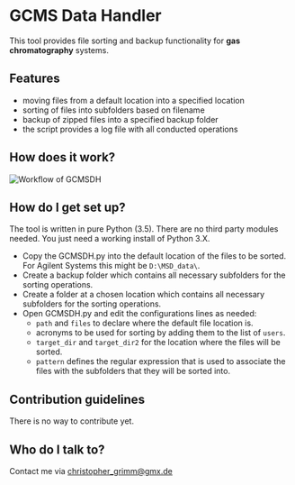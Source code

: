 # GCMS Data Handler #

This tool provides file sorting and backup functionality for **gas chromatography** systems. 

## Features ##

- moving files from a default location into a specified location
- sorting of files into subfolders based on filename
- backup of zipped files into a specified backup folder
- the script provides a log file with all conducted operations

## How does it work? ##
![Workflow of GCMSDH](https://bytebucket.org/m0n0368291/copyscript/raw/9a2e060a2362809eb7d4fbd168f683a99f7a67b6/copyscript/static/workflow.png?token=8b29c9cb196c6746392a827122f217f5f33b2f90)


## How do I get set up? ##
The tool is written in pure Python (3.5). There are no third party modules needed. You just need a working install of Python 3.X.

- Copy the GCMSDH.py into the default location of the files to be sorted. For Agilent Systems this might be ``D:\MSD_data\``. 
- Create a backup folder which contains all necessary subfolders for the sorting operations. 
- Create a folder at a chosen location which contains all necessary subfolders for the sorting operations.
- Open GCMSDH.py and edit the configurations lines as needed:
    - ``path`` and ``files`` to declare where the default file location is.
    - acronyms to be used for sorting by adding them to the list of ``users``.
    - ``target_dir`` and ``target_dir2`` for the location where the files will be sorted.
    - ``pattern`` defines the regular expression that is used to associate the files with the subfolders that they will be sorted into.


## Contribution guidelines ##
There is no way to contribute yet.


## Who do I talk to? ##

Contact me via christopher_grimm@gmx.de